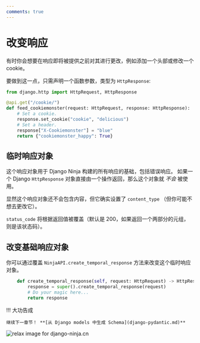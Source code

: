 ```yaml
---
comments: true
---
```

# 改变响应

有时你会想要在响应即将被提供之前对其进行更改，例如添加一个头部或修改一个 cookie。

要做到这一点，只需声明一个函数参数，类型为 `HttpResponse`:

```python
from django.http import HttpRequest, HttpResponse

@api.get("/cookie/")
def feed_cookiemonster(request: HttpRequest, response: HttpResponse):
    # Set a cookie.
    response.set_cookie("cookie", "delicious")
    # Set a header.
    response["X-Cookiemonster"] = "blue"
    return {"cookiemonster_happy": True}
```


## 临时响应对象

这个响应对象用于 Django Ninja 构建的所有响应的基础，包括错误响应。
如果一个 Django `HttpResponse` 对象直接由一个操作返回，那么这个对象就 *不会* 被使用。

显然这个响应对象还不会包含内容，但它确实设置了 `content_type` （但你可能不想去更改它）。

`status_code` 将根据返回值被覆盖（默认是 200，如果返回一个两部分的元组，则是该状态码）。


## 改变基础响应对象

你可以通过覆盖 `NinjaAPI.create_temporal_response` 方法来改变这个临时响应对象。

```python
    def create_temporal_response(self, request: HttpRequest) -> HttpResponse:
        response = super().create_temporal_response(request)
        # Do your magic here...
        return response
```

!!! 大功告成

    继续下一章节！ **[从 Django models 中生成 Schema](django-pydantic.md)**

<img style="object-fit: cover; object-position: 50% 50%;" alt="relax image for django-ninja.cn" loading="lazy" fetchpriority="auto" aria-hidden="true" draggable="false" src="https://picsum.photos/825/47.jpg">
